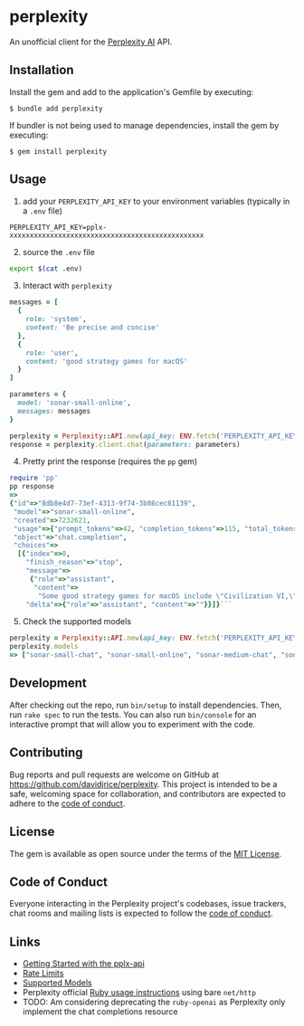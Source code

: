 # perplexity

An unofficial client for the [Perplexity AI](https://www.perplexity.ai) API.

## Installation

Install the gem and add to the application's Gemfile by executing:

    $ bundle add perplexity

If bundler is not being used to manage dependencies, install the gem by executing:

    $ gem install perplexity

## Usage

1. add your `PERPLEXITY_API_KEY` to your environment variables (typically in a `.env` file)

```
PERPLEXITY_API_KEY=pplx-xxxxxxxxxxxxxxxxxxxxxxxxxxxxxxxxxxxxxxxxxxxxxxxx
```

2. source the `.env` file

```zsh
export $(cat .env)
```

3. Interact with `perplexity`

```ruby
messages = [
  {
    role: 'system',
    content: 'Be precise and concise'
  },
  {
    role: 'user',
    content: 'good strategy games for macOS'
  }
]

parameters = {
  model: 'sonar-small-online',
  messages: messages
}

perplexity = Perplexity::API.new(api_key: ENV.fetch('PERPLEXITY_API_KEY'))
response = perplexity.client.chat(parameters: parameters)
```

4. Pretty print the response (requires the `pp` gem)

```ruby
require 'pp'
pp response
=>
{"id"=>"8db8e4d7-73ef-4313-9f74-3b08cec81139",
 "model"=>"sonar-small-online",
 "created"=>7232621,
 "usage"=>{"prompt_tokens"=>42, "completion_tokens"=>115, "total_tokens"=>157},
 "object"=>"chat.completion",
 "choices"=>
  [{"index"=>0,
    "finish_reason"=>"stop",
    "message"=>
     {"role"=>"assistant",
      "content"=>
       "Some good strategy games for macOS include \"Civilization VI,\" \"Crusader Kings III,\" \"StarCraft II,\" and \"Stellaris\". Additionally, \"Planetary Annihilation\" and \"HomeWorld Deserts of Kharak\" are mentioned as fun strategy games for macOS. Other notable strategy games for Mac include \"Company of Heroes,\" \"Warhammer,\" \"Total War series,\" \"Cities: Skylines,\" and \"FTL: Faster Than Light\"."},
    "delta"=>{"role"=>"assistant", "content"=>""}}]}```
```

5. Check the supported models

```ruby
perplexity = Perplexity::API.new(api_key: ENV.fetch('PERPLEXITY_API_KEY'))
perplexity.models
=> ["sonar-small-chat", "sonar-small-online", "sonar-medium-chat", "sonar-medium-online", "codellama-70b-instruct", "mistral-7b-instruct", "mixtral-8x7b-instruct"]
```

## Development

After checking out the repo, run `bin/setup` to install dependencies. Then, run `rake spec` to run the tests. You can also run `bin/console` for an interactive prompt that will allow you to experiment with the code.

## Contributing

Bug reports and pull requests are welcome on GitHub at https://github.com/davidjrice/perplexity. This project is intended to be a safe, welcoming space for collaboration, and contributors are expected to adhere to the [code of conduct](https://github.com/davidjrice/perplexity/blob/main/CODE_OF_CONDUCT.md).

## License

The gem is available as open source under the terms of the [MIT License](https://opensource.org/licenses/MIT).

## Code of Conduct

Everyone interacting in the Perplexity project's codebases, issue trackers, chat rooms and mailing lists is expected to follow the [code of conduct](https://github.com/davidjrice/perplexity/blob/main/CODE_OF_CONDUCT.md).

## Links

* [Getting Started with the pplx-api](https://docs.perplexity.ai/docs/getting-started)
* [Rate Limits](https://docs.perplexity.ai/docs/rate-limits)
* [Supported Models](https://docs.perplexity.ai/docs/model-cards)
* Perplexity official [Ruby usage instructions](https://docs.perplexity.ai/reference/post_chat_completions) using bare `net/http`
* TODO: Am considering deprecating the `ruby-openai` as Perplexity only implement the chat completions resource
